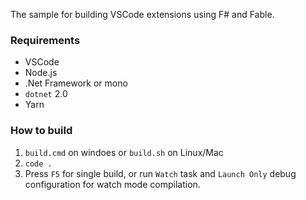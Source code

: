 The sample for building VSCode extensions using F# and Fable.

### Requirements
 * VSCode
 * Node.js
 * .Net Framework or mono
 * `dotnet` 2.0
 * Yarn

### How to build

1. `build.cmd` on windoes or `build.sh` on Linux/Mac
2. `code .`
3. Press `F5` for single build, or run `Watch` task and `Launch Only` debug configuration for watch mode compilation.
